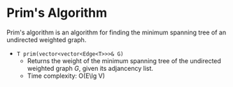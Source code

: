 # Prim's Algorithm

Prim's algorithm is an algorithm for finding the minimum spanning tree of an undirected weighted graph.

- `T prim(vector<vector<Edge<T>>>& G)`
    - Returns the weight of the minimum spanning tree of the undirected weighted graph $G$, given its adjancency list.
    - Time complexity: O(E\lg V)